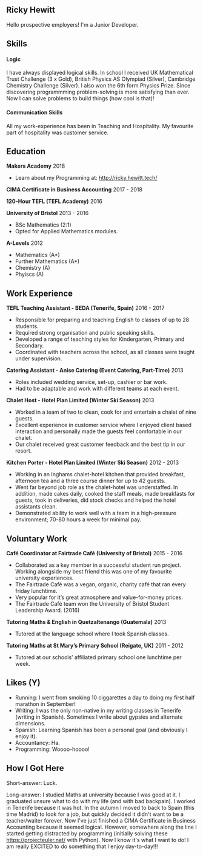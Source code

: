## Ricky Hewitt

Hello prospective employers! I'm a Junior Developer.

## Skills

#### Logic

I have always displayed logical skills. In school I received UK Mathematical Trust Challenge (3 x Gold), British Physics AS Olympiad (Silver), Cambridge Chemistry Challenge (Silver). I also won the 6th form Physics Prize. Since discovering programmming problem-solving is more satisfying than ever. Now I can solve problems to build things (how cool is that)!

#### Communication Skills

All my work-experience has been in Teaching and Hospitality. My favourite part of hospitality was customer service.

## Education

**Makers Academy** 2018

- Learn about my Programming at: http://ricky.hewitt.tech/

**CIMA Certificate in Business Accounting** 2017 - 2018

**120-Hour TEFL (TEFL Academy)** 2016

**University of Bristol** 2013 - 2016

- BSc Mathematics (2:1)
- Opted for Applied Mathematics modules.

**A-Levels** 2012

- Mathematics (A*)
- Further Mathematics (A*)
- Chemistry (A)
- Phyiscs (A)

## Work Experience

**TEFL Teaching Assistant - BEDA (Tenerife, Spain)** 2016 - 2017
- Responsible for preparing and teaching English to classes of up to 28 students.
- Required strong organisation and public speaking skills. 
- Developed a range of teaching styles for Kindergarten, Primary and Secondary. 
- Coordinated with teachers across the school, as all classes were taught under supervision. 

**Catering Assistant - Anise Catering (Event Catering, Part-Time)** 2013
- Roles included wedding service, set-up, cashier or bar work.
- Had to be adaptable and work with different teams at each event.

**Chalet Host - Hotel Plan Limited (Winter Ski Season)** 2013
- Worked in a team of two to clean, cook for and entertain a chalet of nine guests.
- Excellent experience in customer service where I enjoyed client based interaction and personally made the guests feel comfortable in our chalet.
- Our chalet received great customer feedback and the best tip in our resort.

**Kitchen Porter - Hotel Plan Limited (Winter Ski Season)**	2012 - 2013
- Working in an Inghams chalet-hotel kitchen that provided breakfast, afternoon tea and a three course dinner for up to 42 guests. 
- Went far beyond job role as the chalet-hotel was understaffed. In addition, made cakes daily, cooked the staff meals, made breakfasts for guests, took in deliveries, did stock checks and helped the hotel assistants clean.
- Demonstrated ability to work well with a team in a high-pressure environment; 70-80 hours a week for minimal pay.

## Voluntary Work

**Café Coordinator at Fairtrade Café (University of Bristol)** 2015 - 2016
- Collaborated as a key member in a successful student run project. Working alongside my best friend this was one of my favourite university experiences.
- The Fairtrade Café was a vegan, organic, charity café that ran every friday lunchtime.
- Very popular for it’s great atmosphere and value-for-money prices.
- The Fairtrade Café team won the University of Bristol Student Leadership Award. (2016)

**Tutoring Maths & English in Quetzaltenango (Guatemala)** 2013
- Tutored at the language school where I took Spanish classes.

**Tutoring Maths at St Mary’s Primary School (Reigate, UK)** 2011 - 2012
- Tutored at our schools’ affiliated primary school one lunchtime per week.

## Likes (Y)

- Running: I went from smoking 10 ciggarettes a day to doing my first half marathon in September!
- Writing: I was the only non-native in my writing classes in Tenerife (writing in Spanish). Sometimes I write about gypsies and alternate dimensions.
- Spanish: Learning Spanish has been a personal goal (and obviously I enjoy it).
- Accountancy: Ha.
- Programming: Woooo-hoooo!

## How I Got Here

Short-answer: Luck.

Long-answer: I studied Maths at university because I was good at it. I graduated unsure what to do with my life (and with bad backpain). I worked in Tenerife because it was hot. In the autumn I moved to back to Spain (this time Madrid) to look for a job, but quickly decided it didn't want to be a teacher/waiter forever. Now I've just finished a CIMA Certificate in Business Accounting because it seemed logical. However, somewhere along the line I started getting distracted by programming (initially solving these  https://projecteuler.net/ with Python). Now I know it's what I want to do! I am really EXCITED to do something that I enjoy day-to-day!!!
